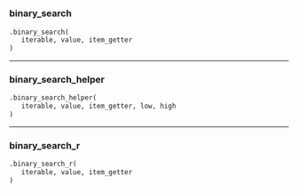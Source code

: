 #


### binary_search
```python
.binary_search(
   iterable, value, item_getter
)
```


----


### binary_search_helper
```python
.binary_search_helper(
   iterable, value, item_getter, low, high
)
```


----


### binary_search_r
```python
.binary_search_r(
   iterable, value, item_getter
)
```

